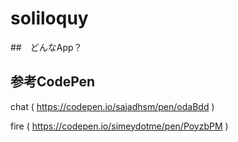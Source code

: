 # soliloquy

##　どんなApp？







## 参考CodePen

chat
( https://codepen.io/sajadhsm/pen/odaBdd )

fire
( https://codepen.io/simeydotme/pen/PoyzbPM )